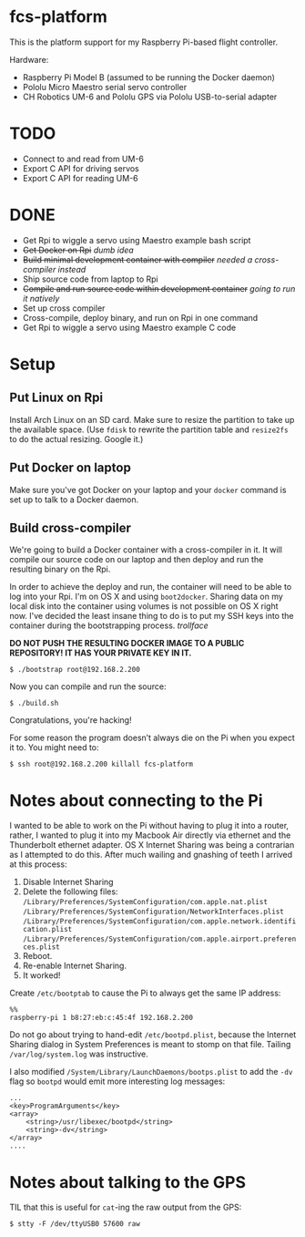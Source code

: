 # fcs-platform

This is the platform support for my Raspberry Pi-based flight controller.

Hardware:
 
 - Raspberry Pi Model B (assumed to be running the Docker daemon)
 - Pololu Micro Maestro serial servo controller
 - CH Robotics UM-6 and Pololu GPS via Pololu USB-to-serial adapter
 
# TODO

 - Connect to and read from UM-6
 - Export C API for driving servos
 - Export C API for reading UM-6

# DONE

 - Get Rpi to wiggle a servo using Maestro example bash script
 - <strike>Get Docker on Rpi</strike> *dumb idea*
 - <strike>Build minimal development container with compiler</strike> *needed a cross-compiler instead*
 - Ship source code from laptop to Rpi
 - <strike>Compile and run source code within development container</strike> *going to run it natively*
 - Set up cross compiler
 - Cross-compile, deploy binary, and run on Rpi in one command
 - Get Rpi to wiggle a servo using Maestro example C code

# Setup

## Put Linux on Rpi

Install Arch Linux on an SD card. Make sure to resize the partition to take up the available space. (Use `fdisk` to rewrite the partition table and `resize2fs` to do the actual resizing. Google it.)

## Put Docker on laptop

Make sure you've got Docker on your laptop and your `docker` command is set up to talk to a Docker daemon.


## Build cross-compiler

We're going to build a Docker container with a cross-compiler in it. It will compile our source code on our laptop and then deploy and run the resulting binary on the Rpi. 

In order to achieve the deploy and run, the container will need to be able to log into your Rpi. I'm on OS X and using `boot2docker`. Sharing data on my local disk into the container using volumes is not possible on OS X right now. I've decided the least insane thing to do is to put my SSH keys into the container during the bootstrapping process. *trollface*

**DO NOT PUSH THE RESULTING DOCKER IMAGE TO A PUBLIC REPOSITORY! IT HAS YOUR PRIVATE KEY IN IT.**

    $ ./bootstrap root@192.168.2.200

Now you can compile and run the source:

    $ ./build.sh

Congratulations, you're hacking!

For some reason the program doesn’t always die on the Pi when you expect it to. You might need to:

    $ ssh root@192.168.2.200 killall fcs-platform

# Notes about connecting to the Pi

I wanted to be able to work on the Pi without having to plug it into a router, rather, I wanted to plug it into my Macbook Air directly via ethernet and the Thunderbolt ethernet adapter. OS X Internet Sharing was being a contrarian as I attempted to do this. After much wailing and gnashing of teeth I arrived at this process:

 1. Disable Internet Sharing
 1. Delete the following files:
    `/Library/Preferences/SystemConfiguration/com.apple.nat.plist`
    `/Library/Preferences/SystemConfiguration/NetworkInterfaces.plist`
    `/Library/Preferences/SystemConfiguration/com.apple.network.identification.plist`
    `/Library/Preferences/SystemConfiguration/com.apple.airport.preferences.plist`
  1. Reboot.
  1. Re-enable Internet Sharing.
  1. It worked!
  
Create `/etc/bootptab` to cause the Pi to always get the same IP address:

    %%
    raspberry-pi 1 b8:27:eb:c:45:4f 192.168.2.200 

Do not go about trying to hand-edit `/etc/bootpd.plist`, because the Internet Sharing dialog in System Preferences is meant to stomp on that file. Tailing `/var/log/system.log` was instructive. 

I also modified `/System/Library/LaunchDaemons/bootps.plist` to add the `-dv` flag so `bootpd` would emit more interesting log messages:

    ...
    <key>ProgramArguments</key>
    <array>
        <string>/usr/libexec/bootpd</string>
        <string>-dv</string>
    </array>
    ....

# Notes about talking to the GPS

TIL that this is useful for `cat`-ing the raw output from the GPS:

    $ stty -F /dev/ttyUSB0 57600 raw